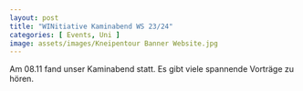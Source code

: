 ```yaml
---
layout: post
title: "WINitiative Kaminabend WS 23/24"
categories: [ Events, Uni ]
image: assets/images/Kneipentour Banner Website.jpg
---
```

Am 08.11 fand unser Kaminabend statt. Es gibt viele spannende Vorträge zu hören.
